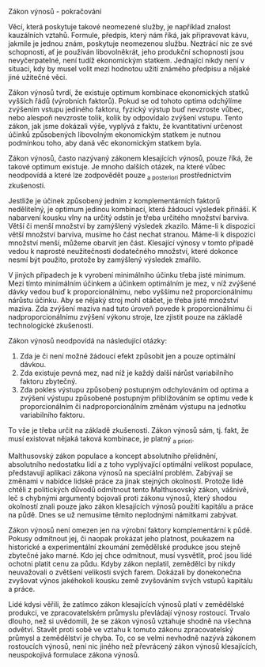 <prosody rate="slow" pitch="+15%">Zákon výnosů - pokračování</prosody> <break time="1.2s" />

Věcí, která poskytuje takové neomezené služby, je například znalost kauzálních vztahů. <break time="0.3s" /> Formule, předpis, který nám říká, jak připravovat kávu, jakmile je jednou znám, poskytuje neomezenou službu. <break time="0.5s" /> Neztrácí nic ze své schopnosti, ať je používán libovolněkrát, jeho produkční schopnosti jsou nevyčerpatelné, není tudíž ekonomickým statkem. <break time="0.7s" /> Jednající nikdy není v situaci, kdy by musel volit mezi hodnotou užití známého předpisu a nějaké jiné užitečné věci.

<break time="0.8s" />

<emphasis level="moderate">Zákon výnosů tvrdí, že existuje optimum kombinace ekonomických statků vyšších řádů (výrobních faktorů).</emphasis> <break time="0.6s" /> Pokud se od tohoto optima odchýlíme zvýšením vstupu jediného faktoru, fyzický výstup buď nevzroste vůbec, nebo alespoň nevzroste tolik, kolik by odpovídalo zvýšení vstupu. <break time="0.7s" /> Tento zákon, jak jsme dokázali výše, vyplývá z faktu, že kvantitativní určenost účinků způsobených libovolným ekonomickým statkem je nutnou podmínkou toho, aby daná věc ekonomickým statkem byla.

<break time="0.8s" />

Zákon výnosů, často nazývaný zákonem klesajících výnosů, pouze říká, že takové optimum existuje. <break time="0.5s" /> Je mnoho dalších otázek, na které vůbec neodpovídá a které lze zodpovědět pouze <sub alias="á posteriorí">a posteriori</sub> prostřednictvím zkušenosti.

<break time="0.8s" />

Jestliže je účinek způsobený jedním z komplementárních faktorů nedělitelný, je optimum jedinou kombinací, která žádoucí výsledek přináší. <break time="0.7s" /> K nabarvení kousku vlny na určitý odstín je třeba určitého množství barviva. <break time="0.4s" /> Větší či menší množství by zamýšlený výsledek zkazilo. <break time="0.6s" /> Máme-li k dispozici větší množství barviva, musíme ho část nechat stranou. <break time="0.5s" /> Máme-li k dispozici množství menší, můžeme obarvit jen část. <break time="0.6s" /> <prosody rate="95%" pitch="-5%">Klesající výnosy v tomto případě vedou k naprosté neužitečnosti dodatečného množství, které dokonce nesmí být použito, protože by zamýšlený výsledek zmařilo.</prosody>

<break time="0.9s" />

V jiných případech je k vyrobení minimálního účinku třeba jisté minimum. <break time="0.5s" /> Mezi tímto minimálním účinkem a účinkem optimálním je mez, v níž zvýšené dávky vedou buď k proporcionálnímu, nebo vyššímu než proporcionálnímu nárůstu účinku. <break time="0.7s" /> Aby se nějaký stroj mohl otáčet, je třeba jisté množství maziva. <break time="0.4s" /> Zda zvýšení maziva nad tuto úroveň povede k proporcionálnímu či nadproporcionálnímu zvýšení výkonu stroje, lze zjistit pouze na základě technologické zkušenosti.

<break time="0.8s" />

<emphasis level="moderate">Zákon výnosů neodpovídá na následující otázky:</emphasis> <break time="0.4s" /> 
1) Zda je či není možné žádoucí efekt způsobit jen a pouze optimální dávkou. <break time="0.5s" /> 
2) Zda existuje pevná mez, nad níž je každý další nárůst variabilního faktoru zbytečný. <break time="0.5s" /> 
3) Zda pokles výstupu způsobený postupným odchylováním od optima a zvýšení výstupu způsobené postupným přibližováním se optimu vede k proporcionálním či nadproporcionálním změnám výstupu na jednotku variabilního faktoru. <break time="0.7s" /> 

To vše je třeba určit na základě zkušenosti. <break time="0.4s" /> <emphasis level="strong">Zákon výnosů sám, tj. fakt, že musí existovat nějaká taková kombinace, je platný <sub alias="á priori">a priori</sub>.</emphasis>

<break time="0.9s" />

Malthusovský zákon populace a koncept absolutního přelidnění, absolutního nedostatku lidí a z toho vyplývající optimální velikost populace, představují aplikaci zákona výnosů na speciální problém. <break time="0.7s" /> Zabývají se změnami v nabídce lidské práce za jinak stejných okolností. <break time="0.6s" /> Protože lidé chtěli z politických důvodů odmítnout tento Malthusovský zákon, vášnivě, leč s chybnými argumenty bojovali proti zákonu výnosů, který shodou okolností znali pouze jako zákon klesajících výnosů použití kapitálu a práce na půdě. <break time="0.7s" /> Dnes se už nemusíme těmito neplodnými námitkami zabývat.

<break time="0.8s" />

<prosody rate="95%">Zákon výnosů není omezen jen na výrobní faktory komplementární k půdě. <break time="0.6s" /> Pokusy odmítnout jej, či naopak prokázat jeho platnost, poukazem na historické a experimentální zkoumání zemědělské produkce jsou stejně zbytečné jako marné.</prosody> <break time="0.7s" /> Kdo jej chce odmítnout, musí vysvětlit, proč jsou lidé ochotni platit cenu za půdu. <break time="0.5s" /> Kdyby zákon neplatil, zemědělci by nikdy neuvažovali o zvětšení velikosti svých farem. <break time="0.4s" /> Dokázali by donekonečna zvyšovat výnos jakéhokoli kousku země zvyšováním svých vstupů kapitálu a práce.

<break time="0.8s" />

Lidé kdysi věřili, že zatímco zákon klesajících výnosů platí v zemědělské produkci, ve zpracovatelském průmyslu převládají výnosy rostoucí. <break time="0.6s" /> Trvalo dlouho, než si uvědomili, že se zákon výnosů vztahuje shodně na všechna odvětví. <break time="0.7s" /> <emphasis level="moderate">Stavět proti sobě ve vztahu k tomuto zákonu zpracovatelský průmysl a zemědělství je chyba.</emphasis> <break time="0.6s" /> To, co se velmi nevhodně nazývá zákonem rostoucích výnosů, není nic jiného než převrácený zákon výnosů klesajících, neuspokojivá formulace zákona výnosů.